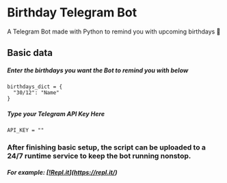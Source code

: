 # Birthday Telegram Bot
A Telegram Bot made with Python to remind you with upcoming birthdays :birthday:

## Basic data
##### Enter the birthdays you want the Bot to remind you with below
    birthdays_dict = {
      "30/12": "Name"
    }

##### Type your Telegram API Key Here
    API_KEY = ""


### After finishing basic setup, the script can be uploaded to a 24/7 runtime service to keep the bot running nonstop.
<!-- ##### For example: [**Repl.it**](https://repl.it/) -->
##### For example: [[!Repl.it](https://img.shields.io/badge/-Replit-F26207?logo=Replit&logoColor=white&style=flat)](https://repl.it/)
